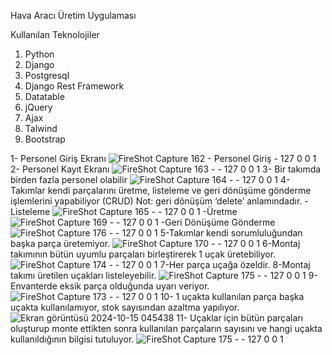 Hava Aracı Üretim Uygulaması

Kullanılan Teknolojiler
1) Python
2) Django
3) Postgresql
4) Django Rest Framework
5) Datatable
6) jQuery
7) Ajax
8) Talwind
9) Bootstrap 

1- Personel Giriş Ekranı
![FireShot Capture 162 - Personel Giriş - 127 0 0 1](https://github.com/user-attachments/assets/134626eb-4179-4e3a-a34f-77b3fb2b2182)
2- Personel Kayıt Ekranı 
![FireShot Capture 163 -  - 127 0 0 1](https://github.com/user-attachments/assets/55077c6a-5186-4534-891c-c906a716ad3b)
3- Bir takımda birden fazla personel olabilir
![FireShot Capture 164 -  - 127 0 0 1](https://github.com/user-attachments/assets/f7b537a3-71bb-42f1-854d-766a727d8c10)
4- Takımlar kendi parçalarını üretme, listeleme ve geri dönüşüme gönderme işlemlerini yapabiliyor (CRUD) Not: geri dönüşüm ‘delete’ anlamındadır.
-Listeleme
![FireShot Capture 165 -  - 127 0 0 1](https://github.com/user-attachments/assets/2c7afe02-1d94-4316-96f8-ad9d051aefc8)
-Üretme
![FireShot Capture 169 -  - 127 0 0 1](https://github.com/user-attachments/assets/79ffd402-f7f0-4cbc-92c5-4d29d59d3389)
-Geri Dönüşüme Gönderme
![FireShot Capture 176 -  - 127 0 0 1](https://github.com/user-attachments/assets/11821fa2-2b6e-47da-8ac5-05ea0ca728be)
5-Takımlar kendi sorumluluğundan başka parça üretemiyor.
![FireShot Capture 170 -  - 127 0 0 1](https://github.com/user-attachments/assets/c9480f00-2ad3-496e-a4e9-48bbb45a1afe)
6-Montaj takımının bütün uyumlu parçaları birleştirerek 1 uçak üretebiliyor.
![FireShot Capture 174 -  - 127 0 0 1](https://github.com/user-attachments/assets/8cb508dd-07b3-4295-bcd1-3958f9cc3db6)
7-Her parça uçağa özeldir.
8-Montaj takımı üretilen uçakları listeleyebilir.
![FireShot Capture 175 -  - 127 0 0 1](https://github.com/user-attachments/assets/4d24d8d9-e72d-400b-b709-f4d41f6173cd)
9-Envanterde eksik parça olduğunda uyarı veriyor.
![FireShot Capture 173 -  - 127 0 0 1](https://github.com/user-attachments/assets/b43055d1-0030-467d-9f43-04aabbcb95a2)
10- 1 uçakta kullanılan parça başka uçakta kullanılamıyor, stok sayısından azaltma yapılıyor.
![Ekran görüntüsü 2024-10-15 045438](https://github.com/user-attachments/assets/a152282b-ce75-40ff-a630-35a9100b02bf)
11- Uçaklar için bütün parçaları oluşturup monte ettikten sonra kullanılan parçaların sayısını ve hangi uçakta kullanıldığının bilgisi tutuluyor.
![FireShot Capture 175 -  - 127 0 0 1](https://github.com/user-attachments/assets/d219e3f4-754e-4d46-9d42-05f032f8cc38)





